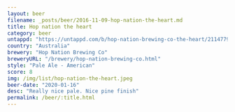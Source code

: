 ```yaml
---
layout: beer
filename: _posts/beer/2016-11-09-hop-nation-the-heart.md
title: Hop nation the heart
category: beer
untappd: "https://untappd.com/b/hop-nation-brewing-co-the-heart/2114779"
country: "Australia"
brewery: "Hop Nation Brewing Co"
breweryURL: "/brewery/hop-nation-brewing-co.html"
style: "Pale Ale - American"
score: 8
img: /img/list/hop-nation-the-heart.jpeg
beer-date: "2020-01-16"
desc: "Really nice pale. Nice pine finish"
permalink: /beer/:title.html
---
```

